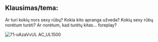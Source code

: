 ## Klausimas/tema:
Ar turi kokių nors sexy rūbų? Kokia kito apranga užveda? Kokių sexy rūbų norėtum turėti? Ar norėtum, kad turėtų kitas... foreplay?

![71-oAzaVvUL _AC_UL1500_](https://user-images.githubusercontent.com/75223984/102026498-d3127600-3da6-11eb-998c-636e3b45d97d.jpg)
